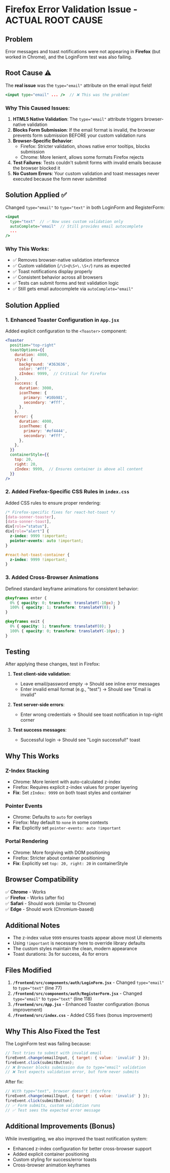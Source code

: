 # Firefox Error Validation Issue - ACTUAL ROOT CAUSE

## Problem
Error messages and toast notifications were not appearing in **Firefox** (but worked in Chrome), and the LoginForm test was also failing.

## Root Cause ⚠️
The **real issue** was the `type="email"` attribute on the email input field!

```jsx
<input type="email" ... />  // ❌ This was the problem!
```

### Why This Caused Issues:

1. **HTML5 Native Validation**: The `type="email"` attribute triggers browser-native validation
2. **Blocks Form Submission**: If the email format is invalid, the browser prevents form submission BEFORE your custom validation runs
3. **Browser-Specific Behavior**: 
   - Firefox: Stricter validation, shows native error tooltips, blocks submission
   - Chrome: More lenient, allows some formats Firefox rejects
4. **Test Failures**: Tests couldn't submit forms with invalid emails because the browser blocked it
5. **No Custom Errors**: Your custom validation and toast messages never executed because the form never submitted

## Solution Applied ✅

Changed `type="email"` to `type="text"` in both LoginForm and RegisterForm:

```jsx
<input 
  type="text"  // ✅ Now uses custom validation only
  autoComplete="email"  // Still provides email autocomplete
  ...
/>
```

### Why This Works:
- ✅ Removes browser-native validation interference
- ✅ Custom validation (`/\S+@\S+\.\S+/`) runs as expected
- ✅ Toast notifications display properly
- ✅ Consistent behavior across all browsers
- ✅ Tests can submit forms and test validation logic
- ✅ Still gets email autocomplete via `autoComplete="email"`

## Solution Applied

### 1. Enhanced Toaster Configuration in `App.jsx`
Added explicit configuration to the `<Toaster>` component:

```jsx
<Toaster 
  position="top-right"
  toastOptions={{
    duration: 4000,
    style: {
      background: '#363636',
      color: '#fff',
      zIndex: 9999,  // Critical for Firefox
    },
    success: {
      duration: 3000,
      iconTheme: {
        primary: '#10b981',
        secondary: '#fff',
      },
    },
    error: {
      duration: 4000,
      iconTheme: {
        primary: '#ef4444',
        secondary: '#fff',
      },
    },
  }}
  containerStyle={{
    top: 20,
    right: 20,
    zIndex: 9999,  // Ensures container is above all content
  }}
/>
```

### 2. Added Firefox-Specific CSS Rules in `index.css`
Added CSS rules to ensure proper rendering:

```css
/* Firefox-specific fixes for react-hot-toast */
[data-sonner-toaster],
[data-sonner-toast],
div[role="status"],
div[role="alert"] {
  z-index: 9999 !important;
  pointer-events: auto !important;
}

#react-hot-toast-container {
  z-index: 9999 !important;
}
```

### 3. Added Cross-Browser Animations
Defined standard keyframe animations for consistent behavior:

```css
@keyframes enter {
  0% { opacity: 0; transform: translateY(-10px); }
  100% { opacity: 1; transform: translateY(0); }
}

@keyframes exit {
  0% { opacity: 1; transform: translateY(0); }
  100% { opacity: 0; transform: translateY(-10px); }
}
```

## Testing
After applying these changes, test in Firefox:

1. **Test client-side validation**:
   - Leave email/password empty → Should see inline error messages
   - Enter invalid email format (e.g., "test") → Should see "Email is invalid"

2. **Test server-side errors**:
   - Enter wrong credentials → Should see toast notification in top-right corner

3. **Test success messages**:
   - Successful login → Should see "Login successful!" toast

## Why This Works

### Z-Index Stacking
- Chrome: More lenient with auto-calculated z-index
- Firefox: Requires explicit z-index values for proper layering
- **Fix**: Set `zIndex: 9999` on both toast styles and container

### Pointer Events
- Chrome: Defaults to `auto` for overlays
- Firefox: May default to `none` in some contexts
- **Fix**: Explicitly set `pointer-events: auto !important`

### Portal Rendering
- Chrome: More forgiving with DOM positioning
- Firefox: Stricter about container positioning
- **Fix**: Explicitly set `top: 20, right: 20` in containerStyle

## Browser Compatibility
✅ **Chrome** - Works  
✅ **Firefox** - Works (after fix)  
✅ **Safari** - Should work (similar to Chrome)  
✅ **Edge** - Should work (Chromium-based)

## Additional Notes
- The z-index value `9999` ensures toasts appear above most UI elements
- Using `!important` is necessary here to override library defaults
- The custom styles maintain the clean, modern appearance
- Toast durations: 3s for success, 4s for errors

## Files Modified

1. **`/frontend/src/components/auth/LoginForm.jsx`** - Changed `type="email"` to `type="text"` (line 77)
2. **`/frontend/src/components/auth/RegisterForm.jsx`** - Changed `type="email"` to `type="text"` (line 118)
3. **`/frontend/src/App.jsx`** - Enhanced Toaster configuration (bonus improvement)
4. **`/frontend/src/index.css`** - Added CSS fixes (bonus improvement)

## Why This Also Fixed the Test

The LoginForm test was failing because:
```javascript
// Test tries to submit with invalid email
fireEvent.change(emailInput, { target: { value: 'invalid' } });
fireEvent.click(submitButton);
// ❌ Browser blocks submission due to type="email" validation
// ❌ Test expects validation error, but form never submits
```

After fix:
```javascript
// With type="text", browser doesn't interfere
fireEvent.change(emailInput, { target: { value: 'invalid' } });
fireEvent.click(submitButton);
// ✅ Form submits, custom validation runs
// ✅ Test sees the expected error message
```

## Additional Improvements (Bonus)

While investigating, we also improved the toast notification system:
- Enhanced z-index configuration for better cross-browser support
- Added explicit container positioning
- Custom styling for success/error toasts
- Cross-browser animation keyframes
